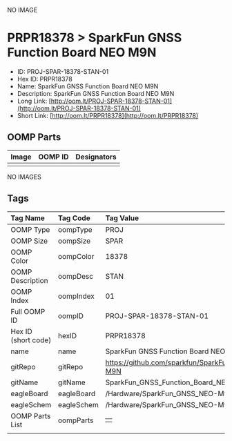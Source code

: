 


  
NO IMAGE  
# PRPR18378 > SparkFun GNSS Function Board NEO M9N

- ID: PROJ-SPAR-18378-STAN-01
- Hex ID: PRPR18378
- Name: SparkFun GNSS Function Board NEO M9N
- Description: SparkFun GNSS Function Board NEO M9N
- Long Link: [http://oom.lt/PROJ-SPAR-18378-STAN-01](http://oom.lt/PROJ-SPAR-18378-STAN-01)
- Short Link: [http://oom.lt/PRPR18378](http://oom.lt/PRPR18378)

## OOMP Parts
  

|Image|OOMP ID|Designators|
| :--- | :--- | :--- |
||||
  
NO IMAGES  
## Tags
  

|Tag Name|Tag Code|Tag Value|
| :--- | :--- | :--- |
|OOMP Type|oompType|PROJ|
|OOMP Size|oompSize|SPAR|
|OOMP Color|oompColor|18378|
|OOMP Description|oompDesc|STAN|
|OOMP Index|oompIndex|01|
|Full OOMP ID|oompID|PROJ-SPAR-18378-STAN-01|
|Hex ID (short code)|hexID|PRPR18378|
|name|name|SparkFun GNSS Function Board NEO M9N|
|gitRepo|gitRepo|https://github.com/sparkfun/SparkFun_GNSS_Function_Board_NEO-M9N|
|gitName|gitName|SparkFun_GNSS_Function_Board_NEO-M9N|
|eagleBoard|eagleBoard|/Hardware/SparkFun_GNSS_NEO-M9N.brd|
|eagleSchem|eagleSchem|/Hardware/SparkFun_GNSS_NEO-M9N.sch|
|OOMP Parts List|oompParts|<table><tr><td></td></tr></table>|
||||
